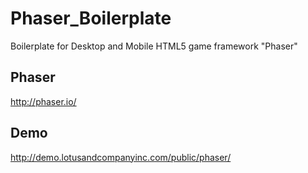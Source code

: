 Phaser_Boilerplate
====

Boilerplate for Desktop and Mobile HTML5 game framework "Phaser"

## Phaser

<http://phaser.io/>

## Demo

<http://demo.lotusandcompanyinc.com/public/phaser/>